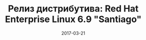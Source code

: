 ---
layout: post
title: "Релиз дистрибутива: Red Hat Enterprise Linux 6.9 \"Santiago\""
date: 2017-03-21   
---